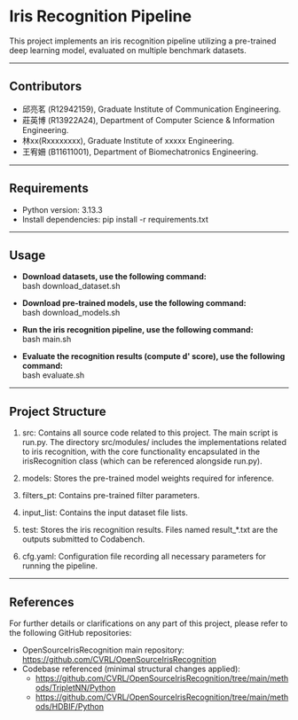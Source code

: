 # Iris Recognition Pipeline

This project implements an iris recognition pipeline utilizing a pre-trained deep learning model, evaluated on multiple benchmark datasets.

---
## Contributors
- 邱亮茗 (R12942159), Graduate Institute of Communication Engineering.
- 莊英博 (R13922A24), Department of Computer Science & Information Engineering.
- 林xx(Rxxxxxxxx), Graduate Institute of xxxxx Engineering.
- 王宥姍 (B11611001), Department of Biomechatronics Engineering.

---
## Requirements  
- Python version: 3.13.3  
- Install dependencies: pip install -r requirements.txt

---
## Usage
- **Download datasets, use the following command:** <br>
    bash download_dataset.sh

- **Download pre-trained models, use the following command:** <br>
    bash download_models.sh

- **Run the iris recognition pipeline, use the following command:** <br>
    bash main.sh

- **Evaluate the recognition results (compute d' score), use the following command:** <br>
    bash evaluate.sh

---
## Project Structure
1. src: 
    Contains all source code related to this project. The main script is run.py.
    The directory src/modules/ includes the implementations related to iris recognition, with the core functionality encapsulated in the irisRecognition class (which can be referenced alongside run.py).

2. models:
    Stores the pre-trained model weights required for inference.

3. filters_pt:
    Contains pre-trained filter parameters.

4. input_list:
    Contains the input dataset file lists.

5. test:
    Stores the iris recognition results. Files named result_*.txt are the outputs submitted to Codabench.

6. cfg.yaml:
    Configuration file recording all necessary parameters for running the pipeline.

---
## References
For further details or clarifications on any part of this project, please refer to the following GitHub repositories:
- OpenSourceIrisRecognition main repository: https://github.com/CVRL/OpenSourceIrisRecognition
- Codebase referenced (minimal structural changes applied):
    - https://github.com/CVRL/OpenSourceIrisRecognition/tree/main/methods/TripletNN/Python
    - https://github.com/CVRL/OpenSourceIrisRecognition/tree/main/methods/HDBIF/Python